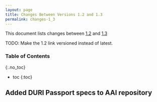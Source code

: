 ```yaml
---
layout: page
title: Changes Between Versions 1.2 and 1.3
permalink: changes-1_3
---
```


This document lists changes between [1.2](https://ga4gh.github.io/data-security/aai-openid-connect-profile) and [1.3](aai-openid-connect-profile)

TODO: Make the 1.2 link versioned instead of latest.

### Table of Contents
{:.no_toc}

* toc
{:toc}

## Added DURI Passport specs to AAI repository


